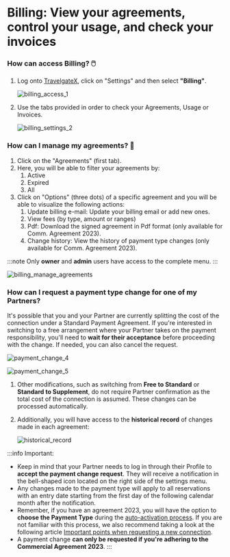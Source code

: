 ﻿---
sidebar_position: 1
---

# Billing: View your agreements, control your usage, and check your invoices

### How can access Billing? 🖱️

1. Log onto [TravelgateX](https://www.travelgatex.com/), click on "Settings" and then select **"Billing"**.

	![billing_access_1](https://storage.travelgate.com/kbase/billing_access_billing_1.jpg)
1. Use the tabs provided in order to check your Agreements, Usage or Invoices.

	![billing_settings_2](https://storage.travelgate.com/kbase/billing_settings_2.jpg)
### How can I manage my agreements? 📑

1. Click on the "Agreements" (first tab).
1. Here, you will be able to filter your agreements by:	
	1. Active
	1. Expired
	1. All
1. Click on "Options" (three dots) of a specific agreement and you will be able to visualize the following actions:
	1. Update billing e-mail: Update your billing email or add new ones.
	1. View fees (by type, amount or ranges)
	1.  Pdf: Download the signed agreement in Pdf format (only available for Comm. Agreement 2023).
	1. Change history: View the history of payment type changes (only available for Comm. Agreement 2023).

:::note
Only **owner** and **admin** users have access to the complete menu.
:::

![billing_manage_agreements](https://storage.travelgate.com/kbase/billing_manage_agreements_3.jpg)


### How can I request a payment type change for one of my Partners?
It's possible that you and your Partner are currently splitting the cost of the connection under a Standard Payment Agreement. If you're interested in switching to a free arrangement where your Partner takes on the payment responsibility, you'll need to **wait for their acceptance** before proceeding with the change. If needed, you can also cancel the request.

![payment_change_4](https://storage.travelgate.com/kbase/billing_payment_change_4.jpg)

![payment_change_5](https://storage.travelgate.com/kbase/billing_payment_change_5.jpg)

1. Other modifications, such as switching from **Free to Standard** or **Standard to Supplement**, do not require Partner confirmation as the total cost of the connection is assumed. These changes can be processed automatically.
1. Additionally, you will have access to the **historical record** of changes made in each agreement:

	![historical_record](https://storage.travelgate.com/kbase/billing_historical_record_6.jpg)

:::info Important:
- Keep in mind that your Partner needs to log in through their Profile to **accept the payment change request**. They will receive a notification in the bell-shaped icon located on the right side of the settings menu.
- Any changes made to the payment type will apply to all reservations with an entry date starting from the first day of the following calendar month after the notification.
- Remember, if you have an agreement 2023, you will have the option to **choose the Payment Type** during the [auto-activation process](/kb/connections/my-connections/auto-activations-process). If you are not familiar with this process, we also recommend taking a look at the following article [Important points when requesting a new connection](/kb/connections/my-connections/important-points-when-requesting-a-new-connection).
- A payment change **can only be requested if you're adhering to the Commercial Agreement 2023**.
:::
